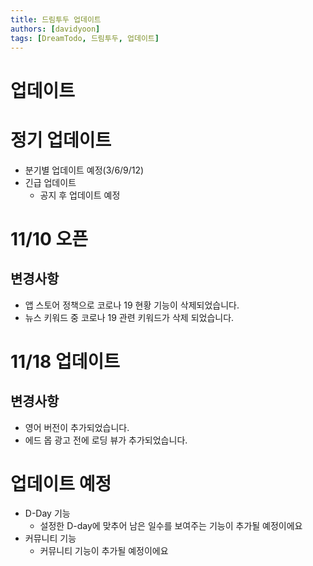 ```yaml
---
title: 드림투두 업데이트
authors: [davidyoon]
tags: [DreamTodo, 드림투두, 업데이트]
---
```


# 업데이트

# 정기 업데이트

- 분기별 업데이트 예정(3/6/9/12)
- 긴급 업데이트
  - 공지 후 업데이트 예정

# 11/10 오픈

## 변경사항

- 앱 스토어 정책으로 코로나 19 현황 기능이 삭제되었습니다.
- 뉴스 키워드 중 코로나 19 관련 키워드가 삭제 되었습니다.

# 11/18 업데이트

## 변경사항

- 영어 버전이 추가되었습니다.
- 에드 몹 광고 전에 로딩 뷰가 추가되었습니다.

# 업데이트 예정

- D-Day 기능
  - 설정한 D-day에 맞추어 남은 일수를 보여주는 기능이 추가될 예정이에요
- 커뮤니티 기능
  - 커뮤니티 기능이 추가될 예정이에요
